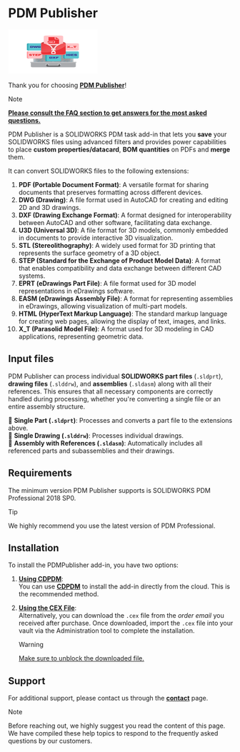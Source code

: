 # PDM Publisher

<img src="../images/pdmpublisher_logo.png" width="200" height="100"/>

Thank you for choosing **[PDM Publisher](https://bluebyte.biz/product/pdmpublisher/)**! 

> [!Note]
> **[Please consult the FAQ section to get answers for the most asked questions.](../src/pdmpublisherfaq.html)**


PDM Publisher is a SOLIDWORKS PDM task add-in that lets you **save** your SOLIDWORKS files using advanced filters and provides power capabilities to place **custom properties/datacard**, **BOM quantities** on PDFs and **merge** them.  

It can convert SOLIDWORKS files to the following extensions:

1. **PDF (Portable Document Format)**: A versatile format for sharing documents that preserves formatting across different devices.
2. **DWG (Drawing)**: A file format used in AutoCAD for creating and editing 2D and 3D drawings.
3. **DXF (Drawing Exchange Format)**: A format designed for interoperability between AutoCAD and other software, facilitating data exchange.
4. **U3D (Universal 3D)**: A file format for 3D models, commonly embedded in documents to provide interactive 3D visualization.
5. **STL (Stereolithography)**: A widely used format for 3D printing that represents the surface geometry of a 3D object.
6. **STEP (Standard for the Exchange of Product Model Data)**: A format that enables compatibility and data exchange between different CAD systems.
7. **EPRT (eDrawings Part File)**: A file format used for 3D model representations in eDrawings software.
8. **EASM (eDrawings Assembly File)**: A format for representing assemblies in eDrawings, allowing visualization of multi-part models.
9. **HTML (HyperText Markup Language)**: The standard markup language for creating web pages, allowing the display of text, images, and links.
10. **X_T (Parasolid Model File)**: A format used for 3D modeling in CAD applications, representing geometric data.

## Input files
PDM Publisher can process individual **SOLIDWORKS part files** (`.sldprt`), **drawing files** (`.slddrw`), and **assemblies** (`.sldasm`) along with all their references. This ensures that all necessary components are correctly handled during processing, whether you're converting a single file or an entire assembly structure.  

 🔹 **Single Part (`.sldprt`)**: Processes and converts a part file to the extensions above.  
 🔹 **Single Drawing (`.slddrw`)**: Processes individual drawings.  
 🔹 **Assembly with References (`.sldasm`)**: Automatically includes all referenced parts and subassemblies and their drawings.  


## Requirements

The minimum version PDM Publisher supports is SOLIDWORKS PDM Professional 2018 SP0.  
> [!Tip]
> We highly recommend you use the latest version of PDM Professional.


## Installation

To install the PDMPublisher add-in, you have two options:

1. **[Using CDPDM](/src/updateaddinswithcdpdm.html)**:  
   You can use **[CDPDM](/src/cdpdm.html)** to install the add-in directly from the cloud. This is the recommended method.

2. **[Using the CEX File](/src/installingpdmaddins.html)**:  
   Alternatively, you can download the `.cex` file from the *order email* you received after purchase. Once downloaded, import the `.cex` file into your vault via the Administration tool to complete the installation.
    > [!Warning]
    > [Make sure to unblock the downloaded file.](/src/pdmqa.html)

## Support

For additional support, please contact us through the **[contact](https://bluebyte.biz/contact/)** page.

> [!Note]
> Before reaching out, we highly suggest you read the content of this page. We have compiled these help topics to respond to the frequently asked questions by our customers.





